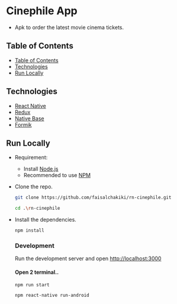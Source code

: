 # Cinephile App
* Apk to order the latest movie cinema tickets.

## Table of Contents

- [Table of Contents](#table-of-contents)
- [Technologies](#technologies)
- [Run Locally](#run-locally)

## Technologies

-   [React Native](https://reactnative.dev/)
-   [Redux](https://redux-toolkit.js.org/)
-   [Native Base](https://nativebase.io/)
-   [Formik](https://formik.org/)

## Run Locally

-   Requirement:

    -   Install [Node.js](https://nodejs.org)
    -   Recommended to use [NPM](https://www.npmjs.com/)

-   Clone the repo.

    ```bash
    git clone https://github.com/faisalchakiki/rn-cinephile.git
    ```

    ```bash
    cd .\rn-cinephile
    ```

-   Install the dependencies.

    ```bash
    npm install
    ```

    ### Development

    Run the development server and open [http://localhost:3000](http://localhost:3000)
    
    #### Open 2 terminal..
    ```bash
    npm run start
    ```
    
     ```bash
    npm react-native run-android
    ```



